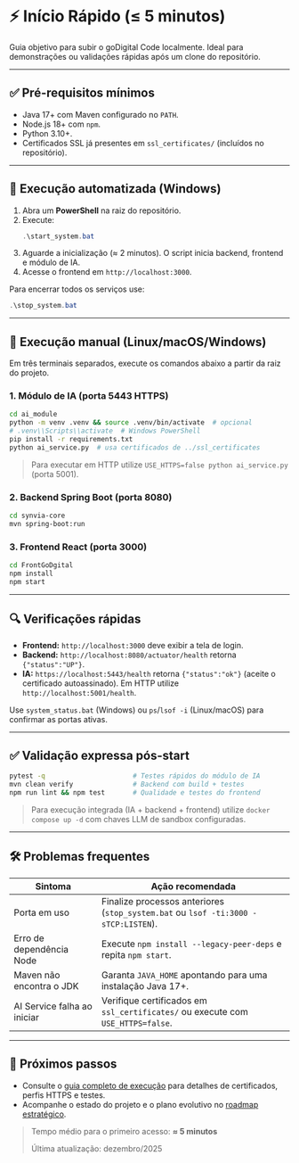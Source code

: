# ⚡ Início Rápido (≤ 5 minutos)

Guia objetivo para subir o goDigital Code localmente. Ideal para demonstrações ou validações rápidas após um clone do repositório.

---

## ✅ Pré-requisitos mínimos
- Java 17+ com Maven configurado no `PATH`.
- Node.js 18+ com `npm`.
- Python 3.10+.
- Certificados SSL já presentes em `ssl_certificates/` (incluídos no repositório).

---

## 🚀 Execução automatizada (Windows)
1. Abra um **PowerShell** na raiz do repositório.
2. Execute:
   ```powershell
   .\start_system.bat
   ```
3. Aguarde a inicialização (≈ 2 minutos). O script inicia backend, frontend e módulo de IA.
4. Acesse o frontend em `http://localhost:3000`.

Para encerrar todos os serviços use:
```powershell
.\stop_system.bat
```

---

## 🧭 Execução manual (Linux/macOS/Windows)
Em três terminais separados, execute os comandos abaixo a partir da raiz do projeto.

### 1. Módulo de IA (porta 5443 HTTPS)
```bash
cd ai_module
python -m venv .venv && source .venv/bin/activate  # opcional
# .venv\\Scripts\\activate  # Windows PowerShell
pip install -r requirements.txt
python ai_service.py  # usa certificados de ../ssl_certificates
```
> Para executar em HTTP utilize `USE_HTTPS=false python ai_service.py` (porta 5001).

### 2. Backend Spring Boot (porta 8080)
```bash
cd synvia-core
mvn spring-boot:run
```

### 3. Frontend React (porta 3000)
```bash
cd FrontGoDgital
npm install
npm start
```

---

## 🔍 Verificações rápidas
- **Frontend:** `http://localhost:3000` deve exibir a tela de login.
- **Backend:** `http://localhost:8080/actuator/health` retorna `{"status":"UP"}`.
- **IA:** `https://localhost:5443/health` retorna `{"status":"ok"}` (aceite o certificado autoassinado). Em HTTP utilize `http://localhost:5001/health`.

Use `system_status.bat` (Windows) ou `ps`/`lsof -i` (Linux/macOS) para confirmar as portas ativas.

---

## ✅ Validação expressa pós-start
```bash
pytest -q                      # Testes rápidos do módulo de IA
mvn clean verify               # Backend com build + testes
npm run lint && npm test       # Qualidade e testes do frontend
```

> Para execução integrada (IA + backend + frontend) utilize `docker compose up -d` com chaves LLM de sandbox configuradas.

---

## 🛠️ Problemas frequentes
| Sintoma | Ação recomendada |
| --- | --- |
| Porta em uso | Finalize processos anteriores (`stop_system.bat` ou `lsof -ti:3000 -sTCP:LISTEN`). |
| Erro de dependência Node | Execute `npm install --legacy-peer-deps` e repita `npm start`. |
| Maven não encontra o JDK | Garanta `JAVA_HOME` apontando para uma instalação Java 17+. |
| AI Service falha ao iniciar | Verifique certificados em `ssl_certificates/` ou execute com `USE_HTTPS=false`. |

---

## 📎 Próximos passos
- Consulte o [guia completo de execução](GUIA_EXECUCAO_COMPLETO.md) para detalhes de certificados, perfis HTTPS e testes.
- Acompanhe o estado do projeto e o plano evolutivo no [roadmap estratégico](../ROADMAP_TRANSFORMACAO_DIGITAL.md).

> Tempo médio para o primeiro acesso: **≈ 5 minutos**
>
> Última atualização: dezembro/2025
